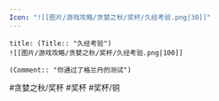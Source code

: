 ```yaml
---
Icon: "![[图片/游戏攻略/贪婪之秋/奖杯/久经考验.png|30]]"
---
```

```ad-common-bronze-trophy
title: (Title:: "久经考验")
![[图片/游戏攻略/贪婪之秋/奖杯/久经考验.png|100]]

(Comment:: "你通过了格兰丹的测试")
```

#贪婪之秋/奖杯 #奖杯 #奖杯/铜
